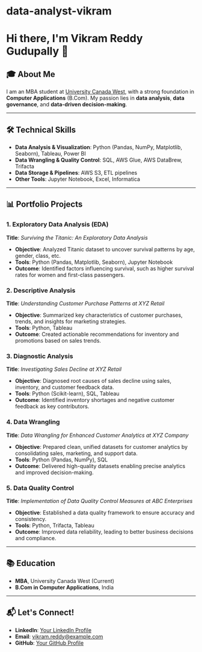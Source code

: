 # data-analyst-vikram
# Hi there, I'm Vikram Reddy Gudupally 👋

## 🎓 About Me
I am an MBA student at [University Canada West](https://www.ucanwest.ca/), with a strong foundation in **Computer Applications** (B.Com). My passion lies in **data analysis**, **data governance**, and **data-driven decision-making**.

---

## 🛠️ Technical Skills
- **Data Analysis & Visualization**: Python (Pandas, NumPy, Matplotlib, Seaborn), Tableau, Power BI
- **Data Wrangling & Quality Control**: SQL, AWS Glue, AWS DataBrew, Trifacta
- **Data Storage & Pipelines**: AWS S3, ETL pipelines
- **Other Tools**: Jupyter Notebook, Excel, Informatica

---

## 📊 Portfolio Projects
### 1. **Exploratory Data Analysis (EDA)**  
**Title**: *Surviving the Titanic: An Exploratory Data Analysis*  
- **Objective**: Analyzed Titanic dataset to uncover survival patterns by age, gender, class, etc.  
- **Tools**: Python (Pandas, Matplotlib, Seaborn), Jupyter Notebook  
- **Outcome**: Identified factors influencing survival, such as higher survival rates for women and first-class passengers.  

### 2. **Descriptive Analysis**  
**Title**: *Understanding Customer Purchase Patterns at XYZ Retail*  
- **Objective**: Summarized key characteristics of customer purchases, trends, and insights for marketing strategies.  
- **Tools**: Python, Tableau  
- **Outcome**: Created actionable recommendations for inventory and promotions based on sales trends.  

### 3. **Diagnostic Analysis**  
**Title**: *Investigating Sales Decline at XYZ Retail*  
- **Objective**: Diagnosed root causes of sales decline using sales, inventory, and customer feedback data.  
- **Tools**: Python (Scikit-learn), SQL, Tableau  
- **Outcome**: Identified inventory shortages and negative customer feedback as key contributors.

### 4. **Data Wrangling**  
**Title**: *Data Wrangling for Enhanced Customer Analytics at XYZ Company*  
- **Objective**: Prepared clean, unified datasets for customer analytics by consolidating sales, marketing, and support data.  
- **Tools**: Python (Pandas, NumPy), SQL  
- **Outcome**: Delivered high-quality datasets enabling precise analytics and improved decision-making.  

### 5. **Data Quality Control**  
**Title**: *Implementation of Data Quality Control Measures at ABC Enterprises*  
- **Objective**: Established a data quality framework to ensure accuracy and consistency.  
- **Tools**: Python, Trifacta, Tableau  
- **Outcome**: Improved data reliability, leading to better business decisions and compliance.

---

## 📚 Education
- **MBA**, University Canada West (Current)  
- **B.Com in Computer Applications**, India  

---

## 📬 Let's Connect!
- **LinkedIn**: [Your LinkedIn Profile](#)
- **Email**: [vikram.reddy@example.com](mailto:vikram.reddy@example.com)
- **GitHub**: [Your GitHub Profile](https://github.com/yourusername)
